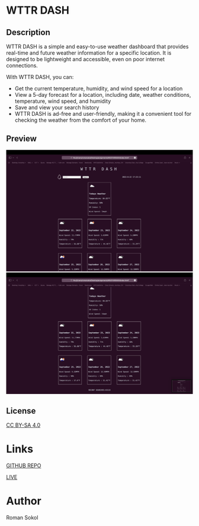 
# WTTR DASH

## Description

WTTR DASH is a simple and easy-to-use weather dashboard that provides real-time and future weather information for a specific location. It is designed to be lightweight and accessible, even on poor internet connections.

With WTTR DASH, you can:

- Get the current temperature, humidity, and wind speed for a location
- View a 5-day forecast for a location, including date, weather conditions, temperature, wind speed, and humidity
- Save and view your search history
- WTTR DASH is ad-free and user-friendly, making it a convenient tool for checking the weather from the comfort of your home.

## Preview

  ![screenshot 1](/assets/imgs/S1.png)
  ![screenshot 2](/assets/imgs/S2.png)

## License

[CC BY-SA 4.0](https://creativecommons.org/licenses/by-sa/4.0/deed.en)

# Links

[GITHUB REPO](https://github.com/sokolroman/WTTR-DASH)
  
[LIVE](https://sokolroman.github.io/WTTR-DASH/index.html)

# Author
Roman Sokol
